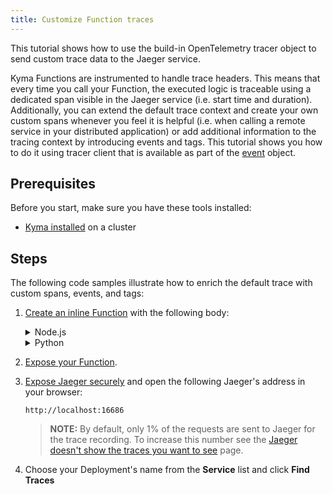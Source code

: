 ```yaml
---
title: Customize Function traces
---
```


This tutorial shows how to use the build-in OpenTelemetry tracer object to send custom trace data to the Jaeger service.

Kyma Functions are instrumented to handle trace headers. This means that every time you call your Function, the executed logic is traceable using a dedicated span visible in the Jaeger service (i.e. start time and duration).
Additionally, you can extend the default trace context and create your own custom spans whenever you feel it is helpful (i.e. when calling a remote service in your distributed application) or add additional information to the tracing context by introducing events and tags. This tutorial shows you how to do it using tracer client that is available as part of the [event](../../05-technical-reference/svls-08-function-specification.md#event-object) object.

## Prerequisites

Before you start, make sure you have these tools installed:

- [Kyma installed](../../04-operation-guides/operations/02-install-kyma.md) on a cluster

## Steps

The following code samples illustrate how to enrich the default trace with custom spans, events, and tags:

1. [Create an inline Function](./svls-01-create-inline-function.md) with the following body:

   <div tabs name="code" group="functions-code">
   <details>
   <summary label="node.js">
   Node.js
   </summary>

      ```javascript

      const { SpanStatusCode } = require("@opentelemetry/api/build/src/trace/status");
      const axios = require("axios")
      module.exports = {
         main: async function (event, context) {

            const data = {
               name: "John",
               surname: "Doe",
               type: "Employee",
               id: "1234-5678"
            }

            const span = event.tracer.startSpan('call-to-acme-service');
            return await callAcme(data)
               .then(resp => {
                  if(resp.status!==200){
                    throw new Error("Unexpected response from acme service");
                  }
                  span.addEvent("Data sent");
                  span.setAttribute("data-type", data.type);
                  span.setAttribute("data-id", data.id);
                  span.setStatus({code: SpanStatusCode.OK});
                  return "Data sent";
               }).catch(err=> {
                  console.error(err)
                  span.setStatus({
                    code: SpanStatusCode.ERROR,
                    message: err.message,
                  });
                  return err.message;
               }).finally(()=>{
                  span.end();
               });
         }
      }

      let callAcme = (data)=>{
         return axios.post('https://acme.com/api/people', data)
      }
      ```

   </details>
   <details>
   <summary label="python">
   Python
   </summary>

      ```python
      def main(event, context):
         span = event.tracer.start_span("foo")
         span.add_event("bar")
         span.end()

         return "hello OpenTelemetry"
      ```

   </details>
   </div>

2. [Expose your Function](./svls-03-expose-function.md).
3. [Expose Jaeger securely](../../04-operation-guides/security/sec-06-access-expose-grafana.md) and open the following Jaeger's address in your browser:

   ```text
   http://localhost:16686
   ```

   > **NOTE:** By default, only 1% of the requests are sent to Jaeger for the trace recording. To increase this number see the [Jaeger doesn't show the traces you want to see](../../04-operation-guides/troubleshooting/observability/obsv-02-troubleshoot-jaeger-shows-few-traces.md) page.

4. Choose your Deployment's name from the **Service** list and click **Find Traces**
